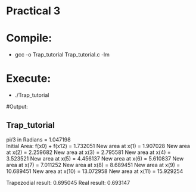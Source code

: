 # Practical 3

# Compile:
* gcc -o Trap\_tutorial Trap\_tutorial.c -lm

# Execute:
* ./Trap\_tutorial

#Output:

## Trap\_tutorial

pi/3 in Radians = 1.047198  
Initial Area: f(x0) + f(x12) = 1.732051
New area at x(1) = 1.907028
New area at x(2) = 2.259682
New area at x(3) = 2.795581
New area at x(4) = 3.523521
New area at x(5) = 4.456137
New area at x(6) = 5.610837
New area at x(7) = 7.011252
New area at x(8) = 8.689451
New area at x(9) = 10.689451
New area at x(10) = 13.072958
New area at x(11) = 15.929254

Trapezodial result: 0.695045
Real result: 0.693147



